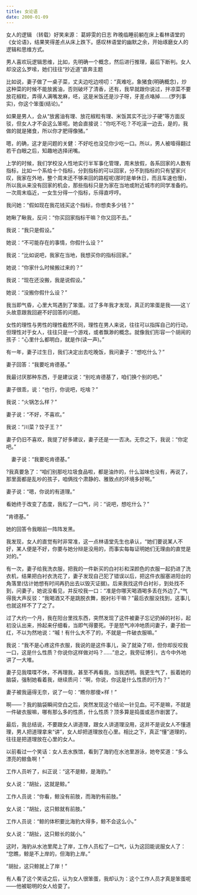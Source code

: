 ```yaml
---
title: 女论语
date: 2000-01-09
---
```

女人的逻辑 （转载）好笑来源： 葛婷雯的日志
昨晚临睡前躺在床上看林语堂的《女论语》，结果笑得差点从床上跌下。感叹林语堂的幽默之余，开始琢磨女人的逻辑和思维方式。
 
男人喜欢玩逻辑思维，比如，先明确一个概念，然后进行推理，最后下断判。女人却没这么罗嗦，她们往往“抄近道”直奔主题
 
比如说，妻子做了一桌子菜，丈夫边吃边唠叨：“真难吃，象猪食(明确概念)，炒这种菜的时候不能放酱油，否则破坏了清香，还有，我早就跟你说过，拌凉菜不要放花椒粒，弄得人满嘴发麻，呸，这是米饭还是沙子呀，牙差点咯掉……(罗列事实)，你这个笨蛋(结论)。”
 
如果是男人，会从“放酱油有理、放花椒粒有理、米饭其实不比沙子硬”等方面反驳，但女人才不会这么笨呢。她会直接说：“你吃不吃？不吃滚一边去，是的，我做的就是猪食，所以你才肥得像猪。”
 
嗯，的确，这才是问题的关健：不好吃也没见你少吃一口。所以，男人被噎得翻过若干白眼之后，知趣地选择闭嘴。
 
上学的时候，我们学校没人性地实行半军事化管理，周末放假，各系回家的人数有指标，比如一个系给十个指标，分到指标的可以回家，分不到指标的只有望家兴叹，我家在外地，整个周末还不够来回的路程呢(那时是单休日，而且车速也慢)，所以我从来没有回家的机会，那些指标只是为家在当地或附近城市的同学准备的。一次周末临近，一女生分得一个指标，乐得直哼哼。
 
我问她：“假如现在我花钱买这个指标，你想卖多少钱？”
 
她瞅了瞅我，反问：“你买回家指标干嘛？你又回不去。”
 
我说：“我只是假设。”
 
她说：“不可能存在的事情，你假什么设？”
 
我说：“比如说吧，我家在当地，我想买你的指标回家。”
 
她说：“你家什么时候搬过来的？”
 
我说：“现在还没搬，我是说假设。”
 
她说：“没搬你假什么设？”
 
我当即气昏，心里大骂遇到了笨蛋。过了多年我才发现，真正的笨蛋是我——这丫头故意跟我回避不好回答的问题。
 
女性的理性与男性的理性截然不同，理性在男人来说，往往可以指挥自己的行动，但理性对于女人，往往只是一个游戏，或者飘渺的概念。就像我们形容一个胡闹的孩子：“心里什么都明白，就是作(读一声)。”
 
有一年，妻子过生日，我们决定出去吃晚饭，我问妻子：“想吃什么？”
 
妻子回答：“我要吃肯德基。”
 
我最讨厌那种东西，于是建议说：“别吃肯德基了，咱们换个别的吧。”
 
妻子很乖，说：“也行，你说吧，吃啥？”
 
我说：“火锅怎么样？”
 
妻子说：“不好，不喜欢。”
 
我说：“川菜？饺子王？”
 
妻子仍旧不喜欢，我提了好多建议，妻子还是一一否决。无奈之下，我说：“你定吧。”
 
　妻子说：“我要吃肯德基。”
 
?我真要急了：“咱们别那吃垃圾食品啦，都是油炸的，什么滋味也没有，再说了，那里面都是乱吵的孩子，咱俩找个肃静的、雅致点的环境多好啊。”
 
妻子说：“嗯，你说的有道理。”
 
看她终于改变了态度，我松了一口气，问：“说吧，想吃什么？”
 
“肯德基。”
 
她的回答令我眼前一阵阵发黑。
 
我发现，女人的直觉有时非常准，这一点林语堂先生也承认，“她们要说某人不好，某人便是不好，你要与她分辩是没用的，而事实每每证明她们无理由的直觉是对的。”
 
有一次，妻子给我洗衣服，把我的一件新买的白衬衫和深颜色的衣服一起扔进了洗衣机，结果把白衬衣洗花了，妻子发现自己犯了错误以后，把这件衣服塞进阳台的角落里(估计她想有时间再扔出去以毁灭证据)。后来我找这件白衬衫，到处找不到，问妻子，她说没看见，并反咬我一口：“准是你哪天喝酒喝多丢在外边了。”气得我大声反驳：“我喝酒又不是跳脱衣舞，脱衬衫干嘛？”最后衣服没找到，这事儿也就这样不了了之了。
 
过了大约一个月，我在阳台里找东西，突然发现了这件被妻子忘记扔掉的衬衫，起初没认出来，拎起来仔细看，当即气得要死。于是怒气冲冲地质问妻子，妻子脸一红，不以为然地说：“嘁！有什么大不了的，不就是一件破衣服嘛。”
 
我说：“我不是心疼这件衣服，我说的是这件事儿，染了就染了呗，但你却反咬我一口，这是什么性质？你说你这样做对吗？……”总之，我旁征博引，古今中外地讲了一大堆。
 
妻子见我喋喋不休，不再理我，甚至不再看我，当我透明。我更生气了，扳着她的脑袋，强制她看着我，继续质问：“啊，你说，你这是什么性质的行为？”
 
妻子被我逼得无奈，说了一句：“瞧你那傻×样！”
 
啊——？我的脑袋瞬间空白之后，突然发现这个结论一针见血。可不是嘛，不就是一件破衣服嘛，哪有那么多的性质，什么性质？顶多算是捣蛋或恶作剧罢了。
 
最后，我总结说，不要跟女人讲道理，跟女人讲道理没用，这并不是说女人不懂道理，男人把道理拿来“讲”，女人却把道理放在心里。相比之下，真正“懂”道理的，往往是把道理放在心里的女人。
 
以前看过一个笑话：女人去水族馆，看到了海豹在水池里游泳，她夸奖道：“多么漂亮的鲸鱼啊！”
 
工作人员听了，纠正说：“这不是鲸，是海豹。”
 
女人说：“胡扯，这就是鲸。”
 
工作人员说：“你看，鲸没有前肢，而海豹有前肢。”
 
女人说：“胡扯，这只鲸就有前肢。”
 
工作人员说：“鲸的体积要比海豹大得多，鲸不会这么小。”
 
女人说：“胡扯，这只鲸长的就小。”
 
这时，海豹从水池里爬上了岸，工作人员松了一口气，认为这回能说服女人了： “您瞧，鲸是不上岸的，但海豹上岸。”
 
“胡扯，这只鲸就上了岸！”
 
有人看了这个笑话之后，认为女人很笨蛋，我却认为：这个工作人员才真是笨蛋呢——他被聪明的女人给耍了。
